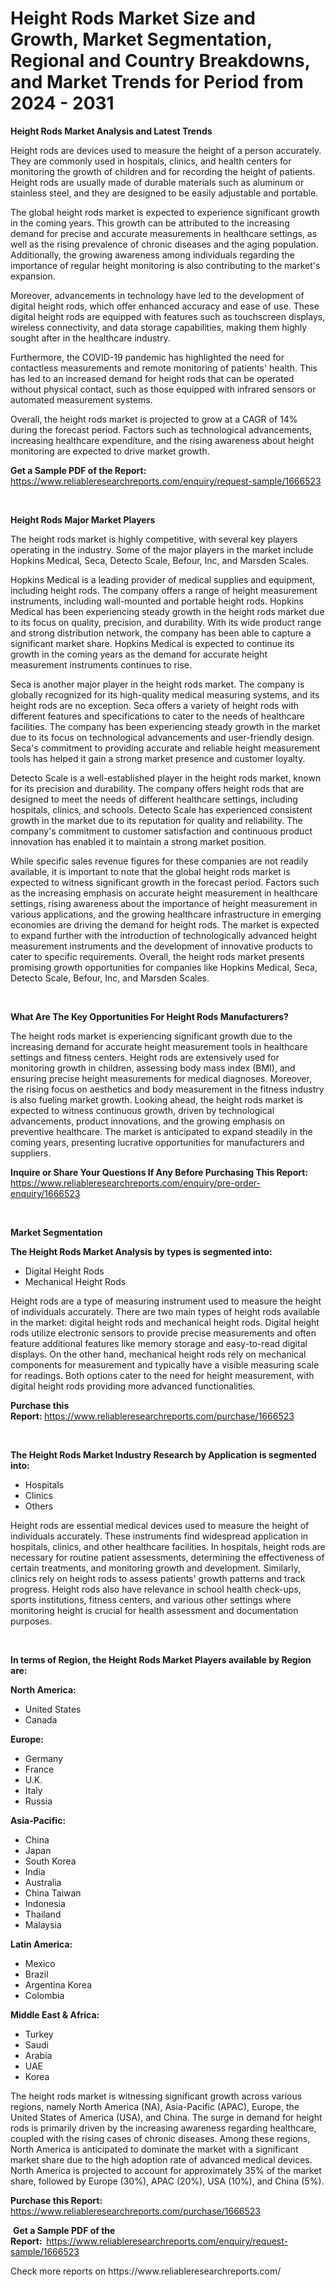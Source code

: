 <p><h1>Height Rods Market Size and Growth, Market Segmentation, Regional and Country Breakdowns, and Market Trends for Period from 2024 -  2031</h1></p><p><strong>Height Rods Market Analysis and Latest Trends</strong></p>
<p><p>Height rods are devices used to measure the height of a person accurately. They are commonly used in hospitals, clinics, and health centers for monitoring the growth of children and for recording the height of patients. Height rods are usually made of durable materials such as aluminum or stainless steel, and they are designed to be easily adjustable and portable.</p><p>The global height rods market is expected to experience significant growth in the coming years. This growth can be attributed to the increasing demand for precise and accurate measurements in healthcare settings, as well as the rising prevalence of chronic diseases and the aging population. Additionally, the growing awareness among individuals regarding the importance of regular height monitoring is also contributing to the market's expansion.</p><p>Moreover, advancements in technology have led to the development of digital height rods, which offer enhanced accuracy and ease of use. These digital height rods are equipped with features such as touchscreen displays, wireless connectivity, and data storage capabilities, making them highly sought after in the healthcare industry.</p><p>Furthermore, the COVID-19 pandemic has highlighted the need for contactless measurements and remote monitoring of patients' health. This has led to an increased demand for height rods that can be operated without physical contact, such as those equipped with infrared sensors or automated measurement systems.</p><p>Overall, the height rods market is projected to grow at a CAGR of 14% during the forecast period. Factors such as technological advancements, increasing healthcare expenditure, and the rising awareness about height monitoring are expected to drive market growth.</p></p>
<p><strong>Get a Sample PDF of the Report:&nbsp;</strong> <a href="https://www.reliableresearchreports.com/enquiry/request-sample/1666523">https://www.reliableresearchreports.com/enquiry/request-sample/1666523</a></p>
<p>&nbsp;</p>
<p><strong>Height Rods Major Market Players</strong></p>
<p><p>The height rods market is highly competitive, with several key players operating in the industry. Some of the major players in the market include Hopkins Medical, Seca, Detecto Scale, Befour, Inc, and Marsden Scales.</p><p>Hopkins Medical is a leading provider of medical supplies and equipment, including height rods. The company offers a range of height measurement instruments, including wall-mounted and portable height rods. Hopkins Medical has been experiencing steady growth in the height rods market due to its focus on quality, precision, and durability. With its wide product range and strong distribution network, the company has been able to capture a significant market share. Hopkins Medical is expected to continue its growth in the coming years as the demand for accurate height measurement instruments continues to rise.</p><p>Seca is another major player in the height rods market. The company is globally recognized for its high-quality medical measuring systems, and its height rods are no exception. Seca offers a variety of height rods with different features and specifications to cater to the needs of healthcare facilities. The company has been experiencing steady growth in the market due to its focus on technological advancements and user-friendly design. Seca's commitment to providing accurate and reliable height measurement tools has helped it gain a strong market presence and customer loyalty.</p><p>Detecto Scale is a well-established player in the height rods market, known for its precision and durability. The company offers height rods that are designed to meet the needs of different healthcare settings, including hospitals, clinics, and schools. Detecto Scale has experienced consistent growth in the market due to its reputation for quality and reliability. The company's commitment to customer satisfaction and continuous product innovation has enabled it to maintain a strong market position.</p><p>While specific sales revenue figures for these companies are not readily available, it is important to note that the global height rods market is expected to witness significant growth in the forecast period. Factors such as the increasing emphasis on accurate height measurement in healthcare settings, rising awareness about the importance of height measurement in various applications, and the growing healthcare infrastructure in emerging economies are driving the demand for height rods. The market is expected to expand further with the introduction of technologically advanced height measurement instruments and the development of innovative products to cater to specific requirements. Overall, the height rods market presents promising growth opportunities for companies like Hopkins Medical, Seca, Detecto Scale, Befour, Inc, and Marsden Scales.</p></p>
<p>&nbsp;</p>
<p><strong>What Are The Key Opportunities For Height Rods Manufacturers?</strong></p>
<p><p>The height rods market is experiencing significant growth due to the increasing demand for accurate height measurement tools in healthcare settings and fitness centers. Height rods are extensively used for monitoring growth in children, assessing body mass index (BMI), and ensuring precise height measurements for medical diagnoses. Moreover, the rising focus on aesthetics and body measurement in the fitness industry is also fueling market growth. Looking ahead, the height rods market is expected to witness continuous growth, driven by technological advancements, product innovations, and the growing emphasis on preventive healthcare. The market is anticipated to expand steadily in the coming years, presenting lucrative opportunities for manufacturers and suppliers.</p></p>
<p><strong>Inquire or Share Your Questions If Any Before Purchasing This Report:</strong> <a href="https://www.reliableresearchreports.com/enquiry/pre-order-enquiry/1666523">https://www.reliableresearchreports.com/enquiry/pre-order-enquiry/1666523</a></p>
<p>&nbsp;</p>
<p><strong>Market Segmentation</strong></p>
<p><strong>The Height Rods Market Analysis by types is segmented into:</strong></p>
<p><ul><li>Digital Height Rods</li><li>Mechanical Height Rods</li></ul></p>
<p><p>Height rods are a type of measuring instrument used to measure the height of individuals accurately. There are two main types of height rods available in the market: digital height rods and mechanical height rods. Digital height rods utilize electronic sensors to provide precise measurements and often feature additional features like memory storage and easy-to-read digital displays. On the other hand, mechanical height rods rely on mechanical components for measurement and typically have a visible measuring scale for readings. Both options cater to the need for height measurement, with digital height rods providing more advanced functionalities.</p></p>
<p><strong>Purchase this Report:&nbsp;</strong><a href="https://www.reliableresearchreports.com/purchase/1666523">https://www.reliableresearchreports.com/purchase/1666523</a></p>
<p>&nbsp;</p>
<p><strong>The Height Rods Market Industry Research by Application is segmented into:</strong></p>
<p><ul><li>Hospitals</li><li>Clinics</li><li>Others</li></ul></p>
<p><p>Height rods are essential medical devices used to measure the height of individuals accurately. These instruments find widespread application in hospitals, clinics, and other healthcare facilities. In hospitals, height rods are necessary for routine patient assessments, determining the effectiveness of certain treatments, and monitoring growth and development. Similarly, clinics rely on height rods to assess patients' growth patterns and track progress. Height rods also have relevance in school health check-ups, sports institutions, fitness centers, and various other settings where monitoring height is crucial for health assessment and documentation purposes.</p></p>
<p>&nbsp;</p>
<p><strong>In terms of Region, the Height Rods Market Players available by Region are:</strong></p>
<p>
    <p> <strong> North America: </strong>
        <ul>
            <li>United States</li>
            <li>Canada</li>
        </ul>
        </p> 
    <p> <strong> Europe: </strong>
        <ul>
            <li>Germany</li>
            <li>France</li>
            <li>U.K.</li>
            <li>Italy</li>
            <li>Russia</li>
        </ul>
        </p> 
    <p> <strong> Asia-Pacific: </strong>
        <ul>
            <li>China</li>
            <li>Japan</li>
            <li>South Korea</li>
            <li>India</li>
            <li>Australia</li>
            <li>China Taiwan</li>
            <li>Indonesia</li>
            <li>Thailand</li>
            <li>Malaysia</li>
        </ul>
        </p> 
    <p> <strong> Latin America: </strong>
        <ul>
            <li>Mexico</li>
            <li>Brazil</li>
            <li>Argentina Korea</li>
            <li>Colombia</li>
        </ul>
        </p> 
    <p> <strong> Middle East & Africa: </strong>
        <ul>
            <li>Turkey</li>
            <li>Saudi</li>
            <li>Arabia</li>
            <li>UAE</li>
            <li>Korea</li>
        </ul>
    </p>
    </p>
<p><p>The height rods market is witnessing significant growth across various regions, namely North America (NA), Asia-Pacific (APAC), Europe, the United States of America (USA), and China. The surge in demand for height rods is primarily driven by the increasing awareness regarding healthcare, coupled with the rising cases of chronic diseases. Among these regions, North America is anticipated to dominate the market with a significant market share due to the high adoption rate of advanced medical devices. North America is projected to account for approximately 35% of the market share, followed by Europe (30%), APAC (20%), USA (10%), and China (5%).</p></p>
<p><strong>Purchase this Report: </strong><a href="https://www.reliableresearchreports.com/purchase/1666523">https://www.reliableresearchreports.com/purchase/1666523</a></p>
<p>&nbsp;<strong>Get a Sample PDF of the Report:&nbsp;&nbsp;</strong><a href="https://www.reliableresearchreports.com/enquiry/request-sample/1666523">https://www.reliableresearchreports.com/enquiry/request-sample/1666523</a></p>
<p><strong></strong></p>
<p>Check more reports on https://www.reliableresearchreports.com/</p>